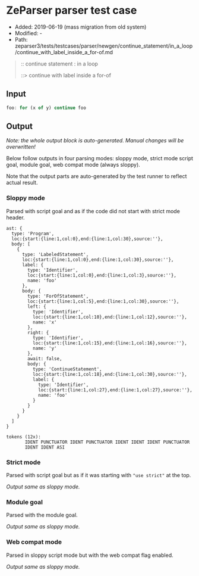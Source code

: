 # ZeParser parser test case

- Added: 2019-06-19 (mass migration from old system)
- Modified: -
- Path: zeparser3/tests/testcases/parser/newgen/continue_statement/in_a_loop/continue_with_label_inside_a_for-of.md

> :: continue statement : in a loop
>
> ::> continue with label inside a for-of

## Input

`````js
foo: for (x of y) continue foo
`````

## Output

_Note: the whole output block is auto-generated. Manual changes will be overwritten!_

Below follow outputs in four parsing modes: sloppy mode, strict mode script goal, module goal, web compat mode (always sloppy).

Note that the output parts are auto-generated by the test runner to reflect actual result.

### Sloppy mode

Parsed with script goal and as if the code did not start with strict mode header.

`````
ast: {
  type: 'Program',
  loc:{start:{line:1,col:0},end:{line:1,col:30},source:''},
  body: [
    {
      type: 'LabeledStatement',
      loc:{start:{line:1,col:0},end:{line:1,col:30},source:''},
      label: {
        type: 'Identifier',
        loc:{start:{line:1,col:0},end:{line:1,col:3},source:''},
        name: 'foo'
      },
      body: {
        type: 'ForOfStatement',
        loc:{start:{line:1,col:5},end:{line:1,col:30},source:''},
        left: {
          type: 'Identifier',
          loc:{start:{line:1,col:10},end:{line:1,col:12},source:''},
          name: 'x'
        },
        right: {
          type: 'Identifier',
          loc:{start:{line:1,col:15},end:{line:1,col:16},source:''},
          name: 'y'
        },
        await: false,
        body: {
          type: 'ContinueStatement',
          loc:{start:{line:1,col:18},end:{line:1,col:30},source:''},
          label: {
            type: 'Identifier',
            loc:{start:{line:1,col:27},end:{line:1,col:27},source:''},
            name: 'foo'
          }
        }
      }
    }
  ]
}

tokens (12x):
       IDENT PUNCTUATOR IDENT PUNCTUATOR IDENT IDENT IDENT PUNCTUATOR
       IDENT IDENT ASI
`````

### Strict mode

Parsed with script goal but as if it was starting with `"use strict"` at the top.

_Output same as sloppy mode._

### Module goal

Parsed with the module goal.

_Output same as sloppy mode._

### Web compat mode

Parsed in sloppy script mode but with the web compat flag enabled.

_Output same as sloppy mode._
